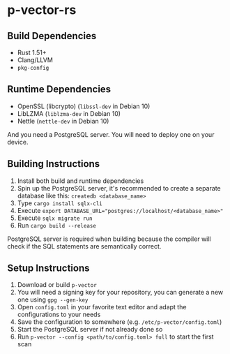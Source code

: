# p-vector-rs
<!--
Maintain your own .deb repository now!
Scanning packages, generating `Packages`, `Contents-*` and `Release`, all in one single binary.

Multi repository, finding potential file collisions, checking shared object compatibilities and more integrity checking features is coming.
-->

## Build Dependencies
- Rust 1.51+
- Clang/LLVM
- `pkg-config`

## Runtime Dependencies
- OpenSSL (libcrypto) (`libssl-dev` in Debian 10)
- LibLZMA (`liblzma-dev` in Debian 10)
- Nettle (`nettle-dev` in Debian 10)

And you need a PostgreSQL server. You will need to deploy one on your device.

## Building Instructions
1. Install both build and runtime dependencies
2. Spin up the PostgreSQL server, it's recommended to create a separate database like this: `createdb <database_name>`
3. Type `cargo install sqlx-cli`
4. Execute `export DATABASE_URL="postgres://localhost/<database_name>"`
5. Execute `sqlx migrate run`
6. Run `cargo build --release`

PostgreSQL server is required when building because the compiler will check if the SQL statements are semantically correct.

## Setup Instructions
1. Download or build `p-vector`
2. You will need a signing key for your repository, you can generate a new one using `gpg --gen-key`
3. Open `config.toml` in your favorite text editor and adapt the configurations to your needs
4. Save the configuration to somewhere (e.g. `/etc/p-vector/config.toml`)
5. Start the PostgreSQL server if not already done so
6. Run `p-vector --config <path/to/config.toml> full` to start the first scan
